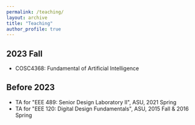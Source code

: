 ```yaml
---
permalink: /teaching/
layout: archive
title: "Teaching"
author_profile: true
---
```


## 2023 Fall

* COSC4368: Fundamental of Artificial Intelligence

## Before 2023

* TA for "EEE 489: Senior Design Laboratory II", ASU, 2021 Spring
* TA for "EEE 120: Digital Design Fundamentals", ASU, 2015 Fall & 2016 Spring

